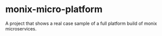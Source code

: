 # monix-micro-platform
A project that shows a real case sample of a full platform build of monix microservices. 
